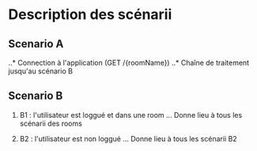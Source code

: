 # Description des scénarii

## Scenario A
..* Connection à l'application (GET /{roomName})
..* Chaîne de traitement jusqu'au scénario B

## Scenario B
1. B1 : l'utilisateur est loggué et dans une room
... Donne lieu à tous les scénarii des rooms

2. B2 : l'utilisateur est non loggué
... Donne lieu à tous les scénarii B2

